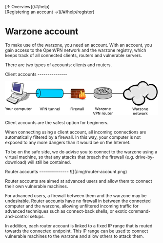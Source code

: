 <div class="row">
<div class="col-md-4"></div>
<div class="col-md-4">[&#8593; Overview](/#/help)</div>
<div class="col-md-4">[Registering an account &#8594;](/#/help/register)</div>
</div>

Warzone account
===============

To make use of the warzone, you need an account.
With an account, you gain access to the OpenVPN network and the warzone registry, which keeps track of all connected
clients, routers and vulnerable servers.

There are two types of accounts: clients and routers.

<div class="row">
<div class="col-md-5 autoSizeImage warzoneMargin10px warzoneRoundCorners3px warzoneBackgroundWhite50">
Client accounts
---------------

![](/img/client-account.png)

Client accounts are the safest option for beginners. 

When connecting using a client account, all incoming connections are automatically filtered by
a firewall. In this way, your computer is not exposed to any more dangers than it would be on
the Internet.

To be on the safe side, we do advise you to connect to the warzone using a virtual machine, so that
any attacks that breach the firewall (e.g. drive-by-download) will still be contained.

</div>
<div class="col-md-1"></div>
<div class="col-md-5 autoSizeImage warzoneMargin10px warzoneRoundCorners3px warzoneBackgroundWhite50">
Router accounts
---------------
![](/img/router-account.png)

Router accounts are aimed at advanced users and allow them to connect their own vulnerable machines.

For advanced users, a firewall between them and the warzone may be undesirable. Router accounts
have no firewall in between the connected computer and the warzone, allowing unfiltered incoming traffic
for advanced techniques such as connect-back shells, or exotic command-and-control setups.

In addition, each router account is linked to a fixed IP range that is routed towards the connected endpoint.
This IP range can be used to connect vulnerable machines to the warzone and allow others to attack them.

</div>
</div>

